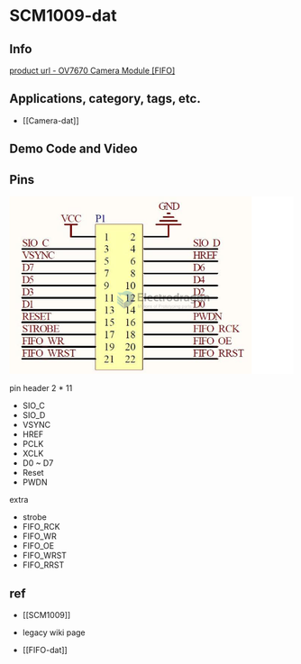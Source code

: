 
# SCM1009-dat

## Info 
 
[product url - OV7670 Camera Module [FIFO]](https://www.electrodragon.com/product/ov7670-camera-module-breakout-board-power-cable/)
 
## Applications, category, tags, etc. 

- [[Camera-dat]]

## Demo Code and Video


## Pins 

![](2023-11-08-13-42-51.png)

pin header 2 * 11 

- SIO_C
- SIO_D
- VSYNC
- HREF
- PCLK
- XCLK
- D0 ~ D7 
- Reset 
- PWDN

extra 
- strobe
- FIFO_RCK
- FIFO_WR
- FIFO_OE
- FIFO_WRST
- FIFO_RRST


## ref 

- [[SCM1009]] 
 
- legacy wiki page 
 
- [[FIFO-dat]]